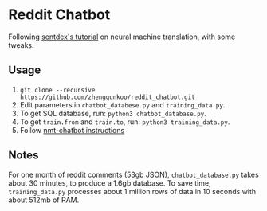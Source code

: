 # Reddit Chatbot
Following [sentdex's tutorial][playlist] on neural machine translation, with some tweaks.

## Usage
1. `git clone --recursive https://github.com/zhengqunkoo/reddit_chatbot.git`
2. Edit parameters in `chatbot_databese.py` and `training_data.py`.
3. To get SQL database, run: `python3 chatbot_database.py`.
4. To get `train.from` and `train.to`, run: `python3 training_data.py`.
5. Follow [nmt-chatbot instructions][nmt-chatbot]

## Notes
For one month of reddit comments (53gb JSON), `chatbot_database.py` takes about 30 minutes, to produce a 1.6gb database.
To save time, `training_data.py` processes about 1 million rows of data in 10 seconds with about 512mb of RAM.

[playlist]: https://www.youtube.com/playlist?list=PLQVvvaa0QuDdc2k5dwtDTyT9aCja0on8j
[nmt-chatbot]: https://github.com/daniel-kukiela/nmt-chatbot
